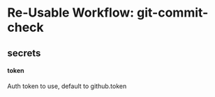 # Re-Usable Workflow: git-commit-check
## secrets
#### token
Auth token to use, default to github.token

